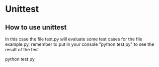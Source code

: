 # Unittest
## How to use unittest

In this case the file test.py will evaluate some test cases for the file example.py, remember to put in your console "python test.py" to see the result of the test

python test.py
